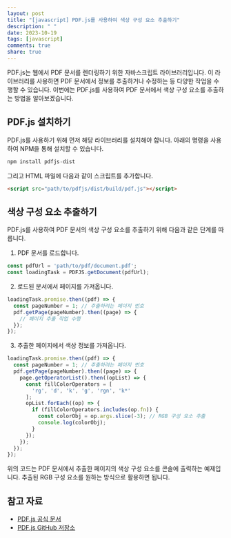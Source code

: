 ```yaml
---
layout: post
title: "[javascript] PDF.js를 사용하여 색상 구성 요소 추출하기"
description: " "
date: 2023-10-19
tags: [javascript]
comments: true
share: true
---
```


PDF.js는 웹에서 PDF 문서를 렌더링하기 위한 자바스크립트 라이브러리입니다. 이 라이브러리를 사용하면 PDF 문서에서 정보를 추출하거나 수정하는 등 다양한 작업을 수행할 수 있습니다. 이번에는 PDF.js를 사용하여 PDF 문서에서 색상 구성 요소를 추출하는 방법을 알아보겠습니다.

## PDF.js 설치하기

PDF.js를 사용하기 위해 먼저 해당 라이브러리를 설치해야 합니다. 아래의 명령을 사용하여 NPM을 통해 설치할 수 있습니다.

```javascript
npm install pdfjs-dist
```

그리고 HTML 파일에 다음과 같이 스크립트를 추가합니다.

```html
<script src="path/to/pdfjs/dist/build/pdf.js"></script>
```

## 색상 구성 요소 추출하기

PDF.js를 사용하여 PDF 문서의 색상 구성 요소를 추출하기 위해 다음과 같은 단계를 따릅니다.

1. PDF 문서를 로드합니다.
```javascript
const pdfUrl = 'path/to/pdf/document.pdf';
const loadingTask = PDFJS.getDocument(pdfUrl);
```

2. 로드된 문서에서 페이지를 가져옵니다.
```javascript
loadingTask.promise.then((pdf) => {
  const pageNumber = 1; // 추출하려는 페이지 번호
  pdf.getPage(pageNumber).then((page) => {
    // 페이지 추출 작업 수행
  });
});
```

3. 추출한 페이지에서 색상 정보를 가져옵니다.
```javascript
loadingTask.promise.then((pdf) => {
  const pageNumber = 1; // 추출하려는 페이지 번호
  pdf.getPage(pageNumber).then((page) => {
    page.getOperatorList().then((opList) => {
      const fillColorOperators = [
        'rg', 'd', 'k', 'g', 'rgn', 'k*'
      ];
      opList.forEach((op) => {
        if (fillColorOperators.includes(op.fn)) {
          const colorObj = op.args.slice(-3); // RGB 구성 요소 추출
          console.log(colorObj);
        }
      });
    });
  });
});
```

위의 코드는 PDF 문서에서 추출한 페이지의 색상 구성 요소를 콘솔에 출력하는 예제입니다. 추출된 RGB 구성 요소를 원하는 방식으로 활용하면 됩니다.

## 참고 자료

- [PDF.js 공식 문서](https://mozilla.github.io/pdf.js/)
- [PDF.js GitHub 저장소](https://github.com/mozilla/pdf.js)